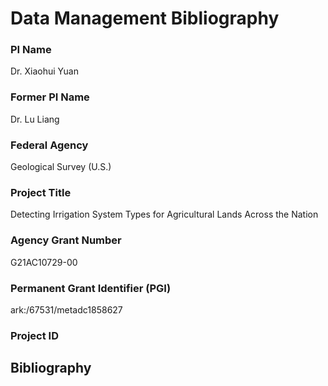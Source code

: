 # Data Management Bibliography

### PI Name
Dr. Xiaohui Yuan

### Former PI Name
Dr. Lu Liang

### Federal Agency
Geological Survey (U.S.)

### Project Title
Detecting Irrigation System Types for Agricultural Lands Across the Nation

### Agency Grant Number
G21AC10729-00

### Permanent Grant Identifier (PGI)	
ark:/67531/metadc1858627

### Project ID

## Bibliography
